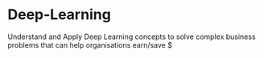 # Deep-Learning

Understand and Apply Deep Learning concepts to solve complex business problems that can help organisations earn/save $
